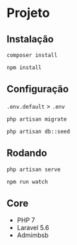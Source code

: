 # Projeto

## Instalação

`composer install`

`npm install`

## Configuração

`.env.default` > `.env`

`php artisan migrate`

`php artisan db::seed`

## Rodando

`php artisan serve`

`npm run watch`


## Core
* PHP 7
* Laravel 5.6
* Admimbsb
